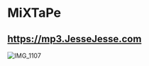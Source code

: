 # MiXTaPe
## https://mp3.JesseJesse.com

![IMG_1107](https://user-images.githubusercontent.com/119916323/230848877-c0ccfdc6-b8e4-4510-b1a8-9bf4d6391ebd.PNG)
